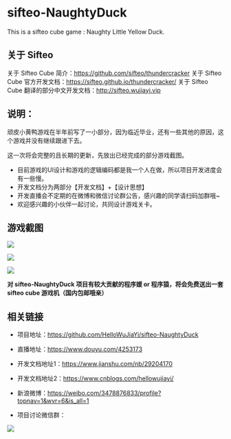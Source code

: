 # sifteo-NaughtyDuck

This is a sifteo cube game : Naughty Little Yellow Duck.

## 关于 Sifteo 

关于 Sifteo Cube 简介：https://github.com/sifteo/thundercracker
关于 Sifteo Cube 官方开发文档：https://sifteo.github.io/thundercracker/
关于 Sifteo Cube 翻译的部分中文开发文档：http://sifteo.wujiayi.vip


## 说明：

顽皮小黄鸭游戏在半年前写了一小部分，因为临近毕业，还有一些其他的原因，这个游戏并没有继续跟进下去。

这一次将会完整的且长期的更新，先放出已经完成的部分游戏截图。

- 目前游戏的UI设计和游戏的逻辑编码都是我一个人在做，所以项目开发进度会有一些慢。
- 开发文档分为两部分【开发文档】+【设计思想】
- 开发直播会不定期的在微博和微信讨论群公告，感兴趣的同学请扫码加群哦~
- 欢迎感兴趣的小伙伴一起讨论，共同设计游戏关卡。

## 游戏截图

![](https://wx3.sinaimg.cn/mw690/cf5b72a1ly1fuz3prck5mj20ll06zdjt.jpg)

![](https://wx3.sinaimg.cn/mw690/cf5b72a1ly1fuz3pr9fzqj2074074q48.jpg)

![](https://wx2.sinaimg.cn/mw690/cf5b72a1ly1fuz3pr9r3tj2074074jsq.jpg)


**对 sifteo-NaughtyDuck 项目有较大贡献的程序媛 or 程序猿，将会免费送出一套 sifteo cube 游戏机（国内包邮哦亲）**

## 相关链接

- 项目地址：https://github.com/HelloWuJiaYi/sifteo-NaughtyDuck

- 直播地址：https://www.douyu.com/4253173

- 开发文档地址1：https://www.jianshu.com/nb/29204170

- 开发文档地址2：https://www.cnblogs.com/hellowujiayi/

- 新浪微博：https://weibo.com/3478876833/profile?topnav=1&wvr=6&is_all=1

- 项目讨论微信群：

![](https://wx1.sinaimg.cn/mw690/cf5b72a1ly1fuz2r4p9ocj20u01bodkv.jpg)

